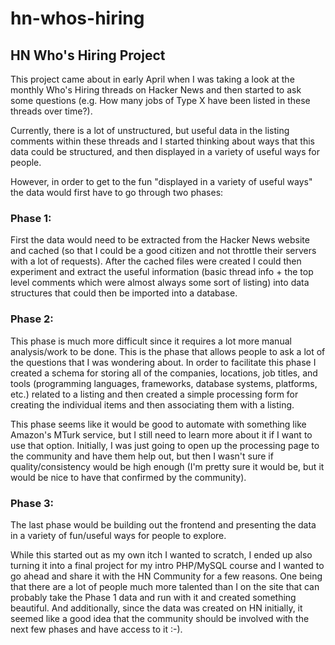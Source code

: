 hn-whos-hiring
==============

## HN Who's Hiring Project

This project came about in early April when I was taking a look at the monthly Who's Hiring threads on Hacker News and then started to ask some questions (e.g. How many jobs of Type X have been listed in these threads over time?). 

Currently, there is a lot of unstructured, but useful data in the listing comments within these threads and I started thinking about ways that this data could be structured, and then displayed in a variety of useful ways for people.

However, in order to get to the fun "displayed in a variety of useful ways" the data would first have to go through two phases:

### Phase 1:

First the data would need to be extracted from the Hacker News website and cached (so that I could be a good citizen and not throttle their servers with a lot of requests). After the cached files were created I could then experiment and extract the useful information (basic thread info + the top level comments which were almost always some sort of listing) into data structures that could then be imported into a database.

### Phase 2:

This phase is much more difficult since it requires a lot more manual analysis/work to be done. This is the phase that allows people to ask a lot of the questions that I was wondering about. In order to facilitate this phase I created a schema for storing all of the companies, locations, job titles, and tools (programming languages, frameworks, database systems, platforms, etc.) related to a listing and then created a simple processing form for creating the individual items and then associating them with a listing.

This phase seems like it would be good to automate with something like Amazon's MTurk service, but I still need to learn more about it if I want to use that option. Initially, I was just going to open up the processing page to the community and have them help out, but then I wasn't sure if quality/consistency would be high enough (I'm pretty sure it would be, but it would be nice to have that confirmed by the community).

### Phase 3:

The last phase would be building out the frontend and presenting the data in a variety of fun/useful ways for people to explore.

While this started out as my own itch I wanted to scratch, I ended up also turning it into a final project for my intro PHP/MySQL course and I wanted to go ahead and share it with the HN Community for a few reasons. One being that there are a lot of people much more talented than I on the site that can probably take the Phase 1 data and run with it and created something beautiful. And additionally, since the data was created on HN initially, it seemed like a good idea that the community should be involved with the next few phases and have access to it :-).
